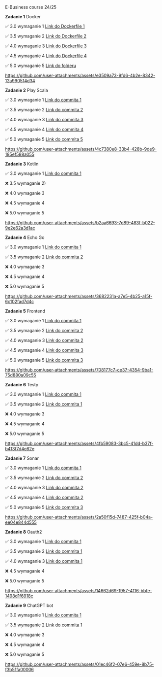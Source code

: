 E-Business course 24/25

**Zadanie 1** Docker

:white_check_mark: 3.0 wymaganie 1 [Link do Dockerfile 1](https://github.com/Janszczyrek/e-biz/blob/master/1/3/Dockerfile)

:white_check_mark: 3.5 wymaganie 2 [Link do Dockerfile 2](https://github.com/Janszczyrek/e-biz/blob/master/1/35/Dockerfile)

:white_check_mark: 4.0 wymaganie 3 [Link do Dockerfile 3](https://github.com/Janszczyrek/e-biz/blob/master/1/4/Dockerfile)

:white_check_mark: 4.5 wymaganie 4 [Link do Dockerfile 4](https://github.com/Janszczyrek/e-biz/blob/master/1/45/Dockerfile)

:white_check_mark: 5.0 wymaganie 5 [Link do folderu](https://github.com/Janszczyrek/e-biz/tree/master/1/5)


https://github.com/user-attachments/assets/e3509a73-9fd6-4b2e-8342-12a990514d34



**Zadanie 2** Play Scala

:white_check_mark: 3.0 wymaganie 1 [Link do commita 1](https://github.com/Janszczyrek/e-biz/commit/cf15ab2420211910666cd6f1f16d36cb92cf9657)

:white_check_mark: 3.5 wymaganie 2 [Link do commita 2](https://github.com/Janszczyrek/e-biz/commit/0b5bd4692443aeb332dcfd1f90212d9c93954b87)

:white_check_mark: 4.0 wymaganie 3 [Link do commita 3](https://github.com/Janszczyrek/e-biz/commit/5a8e351a4f913cbeb7bb36a0572041303de8dae4)

:white_check_mark: 4.5 wymaganie 4 [Link do commita 4](https://github.com/Janszczyrek/e-biz/commit/8c900c8f34f1251604abcb9b9d0a278df6ec3e49)

:white_check_mark: 5.0 wymaganie 5 [Link do commita 5](https://github.com/Janszczyrek/e-biz/commit/a270321037d5562a00e46dbb33b0f9a317d6cb09)




https://github.com/user-attachments/assets/4c7380e8-33b4-428b-9de9-185ef588a055


**Zadanie 3** Kotlin

:white_check_mark: 3.0 wymaganie 1 [Link do commita 1](https://github.com/Janszczyrek/e-biz/commit/85ff48284e6b827a797a04d2d085fa708e81ee9f)

:x: 3.5 wymaganie 2)

:x: 4.0 wymaganie 3 

:x: 4.5 wymaganie 4

:x: 5.0 wymaganie 5



https://github.com/user-attachments/assets/b2aa6693-7d89-483f-b022-9e2e62a3d1ac



**Zadanie 4** Echo Go

:white_check_mark: 3.0 wymaganie 1 [Link do commita 1](https://github.com/Janszczyrek/e-biz/commit/f6d4cf5a50154bd659704af495900943d0a1cb7a)

:white_check_mark: 3.5 wymaganie 2 [Link do commita 2](https://github.com/Janszczyrek/e-biz/commit/bbd1cdd0a2fc2b8a466157c19be0ac03dd0cfdb0)

:x: 4.0 wymaganie 3 

:x: 4.5 wymaganie 4

:x: 5.0 wymaganie 5


https://github.com/user-attachments/assets/3682231a-a7e5-4b25-a15f-6c102fad7d4c




**Zadanie 5** Frontend

:white_check_mark: 3.0 wymaganie 1 [Link do commita 1](https://github.com/Janszczyrek/e-biz/commit/b86f5ff46c88e2bab03c084389227440b8329cc0)

:white_check_mark: 3.5 wymaganie 2 [Link do commita 2](https://github.com/Janszczyrek/e-biz/commit/1caccb5d585177292e384b667c44c3163d6f4642)

:white_check_mark: 4.0 wymaganie 3 [Link do commita 2](https://github.com/Janszczyrek/e-biz/commit/1caccb5d585177292e384b667c44c3163d6f4642)

:white_check_mark: 4.5 wymaganie 4 [Link do commita 3](https://github.com/Janszczyrek/e-biz/commit/1d8dcab43808bc51521551973a2135aa8beb5f47)

:white_check_mark: 5.0 wymaganie 5 [Link do commita 3](https://github.com/Janszczyrek/e-biz/commit/1d8dcab43808bc51521551973a2135aa8beb5f47)



https://github.com/user-attachments/assets/708177c7-ce37-4354-9ba1-75d880a09c55



**Zadanie 6** Testy

:white_check_mark: 3.0 wymaganie 1 [Link do commita 1](https://github.com/Janszczyrek/e-biz/commit/3f6a0bb9e1717c69ce4640eb56a48ac03de458d1)

:white_check_mark: 3.5 wymaganie 2 [Link do commita 1](https://github.com/Janszczyrek/e-biz/commit/3f6a0bb9e1717c69ce4640eb56a48ac03de458d1)

:x: 4.0 wymaganie 3

:x: 4.5 wymaganie 4

:x: 5.0 wymaganie 5



https://github.com/user-attachments/assets/4fb59083-3bc5-41dd-b37f-b413f7d4e82e



**Zadanie 7** Sonar

:white_check_mark: 3.0 wymaganie 1 [Link do commita 1](https://github.com/Janszczyrek/backend_5/commit/6af10598765c95004a099379bfc4dbc7fda6feb9)

:white_check_mark: 3.5 wymaganie 2 [Link do commita 2](https://github.com/Janszczyrek/e-biz/commit/73d5eb63338eba48b5b1b43d8596c72a27d98ce6)

:white_check_mark: 4.0 wymaganie 3 [Link do commita 2](https://github.com/Janszczyrek/e-biz/commit/73d5eb63338eba48b5b1b43d8596c72a27d98ce6)

:white_check_mark: 4.5 wymaganie 4 [Link do commita 2](https://github.com/Janszczyrek/e-biz/commit/73d5eb63338eba48b5b1b43d8596c72a27d98ce6)

:white_check_mark: 5.0 wymaganie 5 [Link do commita 3](https://github.com/Janszczyrek/e-biz/commit/73d5eb63338eba48b5b1b43d8596c72a27d98ce6)



https://github.com/user-attachments/assets/2a50f15d-7487-425f-b04a-ee04e844d555



**Zadanie 8** Oauth2

:white_check_mark: 3.0 wymaganie 1 [Link do commita 1](https://github.com/Janszczyrek/e-biz/commit/45583dbe609eefa513d351d34d09eafae3f3e74a)

:white_check_mark: 3.5 wymaganie 2 [Link do commita 1](https://github.com/Janszczyrek/e-biz/commit/45583dbe609eefa513d351d34d09eafae3f3e74a)

:white_check_mark: 4.0 wymaganie 3 [Link do commita 1](https://github.com/Janszczyrek/e-biz/commit/45583dbe609eefa513d351d34d09eafae3f3e74a)

:x: 4.5 wymaganie 4

:x: 5.0 wymaganie 5


https://github.com/user-attachments/assets/14662d69-1957-4116-bbfe-1498d1f6918c



**Zadanie 9** ChatGPT bot

:white_check_mark: 3.0 wymaganie 1 [Link do commita 1](https://github.com/Janszczyrek/e-biz/commit/a2ef380fccc936490e38562e4206d94d246bcd3f)

:white_check_mark: 3.5 wymaganie 2 [Link do commita 1](https://github.com/Janszczyrek/e-biz/commit/a2ef380fccc936490e38562e4206d94d246bcd3f)

:x: 4.0 wymaganie 3

:x: 4.5 wymaganie 4

:x: 5.0 wymaganie 5


https://github.com/user-attachments/assets/01ec46f2-07e6-459e-8b75-f3b51fa00006


